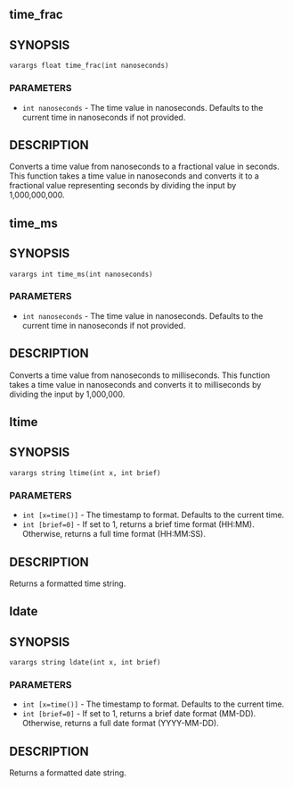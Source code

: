 ## time_frac

## SYNOPSIS

    varargs float time_frac(int nanoseconds)

### PARAMETERS

* `int nanoseconds` - The time value in nanoseconds. Defaults to the current time in nanoseconds if not provided.

## DESCRIPTION

Converts a time value from nanoseconds to a fractional value in seconds.
This function takes a time value in nanoseconds and converts it to
a fractional value representing seconds by dividing the input by 1,000,000,000.

## time_ms

## SYNOPSIS

    varargs int time_ms(int nanoseconds)

### PARAMETERS

* `int nanoseconds` - The time value in nanoseconds. Defaults to the current time in nanoseconds if not provided.

## DESCRIPTION

Converts a time value from nanoseconds to milliseconds.
This function takes a time value in nanoseconds and converts it
to milliseconds by dividing the input by 1,000,000.

## ltime

## SYNOPSIS

    varargs string ltime(int x, int brief)

### PARAMETERS

* `int [x=time()]` - The timestamp to format. Defaults to the current time.
* `int [brief=0]` - If set to 1, returns a brief time format (HH:MM). Otherwise, returns a full time format (HH:MM:SS).

## DESCRIPTION

Returns a formatted time string.

## ldate

## SYNOPSIS

    varargs string ldate(int x, int brief)

### PARAMETERS

* `int [x=time()]` - The timestamp to format. Defaults to the current time.
* `int [brief=0]` - If set to 1, returns a brief date format (MM-DD). Otherwise, returns a full date format (YYYY-MM-DD).

## DESCRIPTION

Returns a formatted date string.

